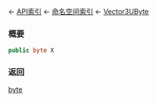 ← [API索引](Api-Index) ← [命名空间索引](Namespace-Index) ← [Vector3UByte](VRageMath.Vector3UByte)

### 概要

```csharp
public byte X
```

### 返回

[byte](https://docs.microsoft.com/en-us/dotnet/api/System.Byte?view=netframework-4.6)

